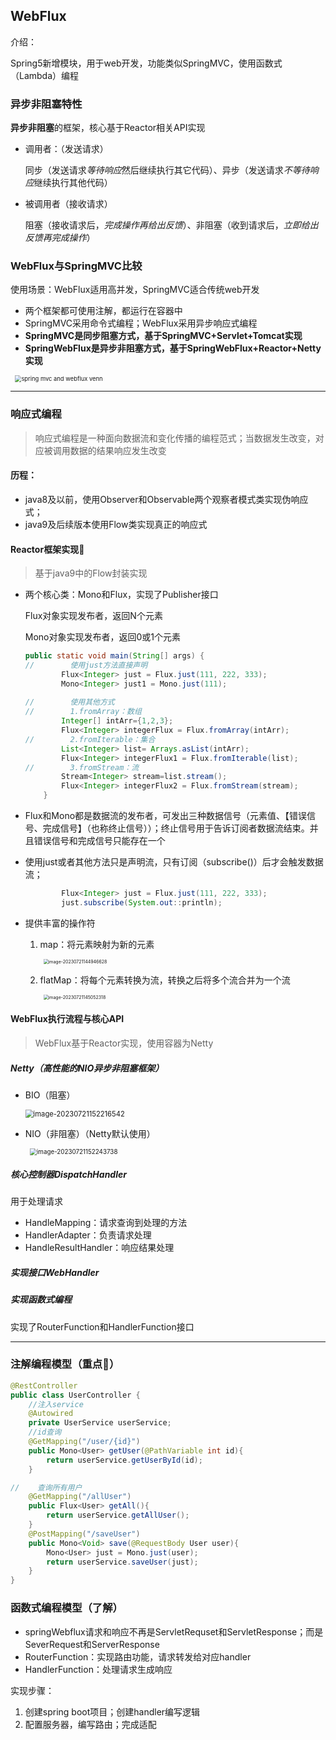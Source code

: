 ##  WebFlux

介绍：

​		Spring5新增模块，用于web开发，功能类似SpringMVC，使用函数式（Lambda）编程

###  异步非阻塞特性

**异步非阻塞**的框架，核心基于Reactor相关API实现

- 调用者：（发送请求）

  同步（发送请求*等待响应*然后继续执行其它代码）、异步（发送请求*不等待响应*继续执行其他代码）

- 被调用者（接收请求）

  阻塞（接收请求后，*完成操作再给出反馈*）、非阻塞（收到请求后，*立即给出反馈再完成操作*）

###  WebFlux与SpringMVC比较

使用场景：WebFlux适用高并发，SpringMVC适合传统web开发

- 两个框架都可使用注解，都运行在容器中
- SpringMVC采用命令式编程；WebFlux采用异步响应式编程
- **SpringMVC是同步阻塞方式，基于SpringMVC+Servlet+Tomcat实现**
- **SpringWebFlux是异步非阻塞方式，基于SpringWebFlux+Reactor+Netty实现**

<img src="./Typora_img/7.spring新功能-WebFlux.assets/spring-mvc-and-webflux-venn.png" alt="spring mvc and webflux venn" style="zoom: 67%;margin-left:10px" />

---

###  响应式编程

> 响应式编程是一种面向数据流和变化传播的编程范式；当数据发生改变，对应被调用数据的结果响应发生改变

####  历程：

- java8及以前，使用Observer和Observable两个观察者模式类实现伪响应式；
- java9及后续版本使用Flow类实现真正的响应式

 ####  Reactor框架实现📌

> 基于java9中的Flow封装实现

- 两个核心类：Mono和Flux，实现了Publisher接口

  Flux对象实现发布者，返回N个元素

  Mono对象实现发布者，返回0或1个元素

  ```java
  public static void main(String[] args) {
  //        使用just方法直接声明
          Flux<Integer> just = Flux.just(111, 222, 333);
          Mono<Integer> just1 = Mono.just(111);
          
  //        使用其他方式
  //        1.fromArray：数组
          Integer[] intArr={1,2,3};
          Flux<Integer> integerFlux = Flux.fromArray(intArr);
  //        2.fromIterable：集合
          List<Integer> list= Arrays.asList(intArr);
          Flux<Integer> integerFlux1 = Flux.fromIterable(list);
  //        3.fromStream：流
          Stream<Integer> stream=list.stream();
          Flux<Integer> integerFlux2 = Flux.fromStream(stream);
      }
  ```

- Flux和Mono都是数据流的发布者，可发出三种数据信号（元素值、【错误信号、完成信号】（也称终止信号））；终止信号用于告诉订阅者数据流结束。并且错误信号和完成信号只能存在一个

- 使用just或者其他方法只是声明流，只有订阅（subscribe()）后才会触发数据流；

  ```java
          Flux<Integer> just = Flux.just(111, 222, 333);
          just.subscribe(System.out::println);
  ```

- 提供丰富的操作符

  1. map：将元素映射为新的元素
  
     <img src="./Typora_img/7.spring新功能-WebFlux.assets/image-20230721144946628.png" alt="image-20230721144946628" style="zoom: 50%;margin-left:10px" />
  
  2. flatMap：将每个元素转换为流，转换之后将多个流合并为一个流
  
     <img src="./Typora_img/7.spring新功能-WebFlux.assets/image-20230721145052318.png" alt="image-20230721145052318" style="zoom:50%;margin-left:10px" />

####  WebFlux执行流程与核心API

> WebFlux基于Reactor实现，使用容器为Netty

#####  Netty（高性能的NIO异步非阻塞框架）

- BIO（阻塞）

  <img src="./Typora_img/7.spring新功能-WebFlux.assets/image-20230721152216542.png" alt="image-20230721152216542" style="zoom:80%;" />

- NIO（非阻塞）（Netty默认使用）

  <img src="./Typora_img/7.spring新功能-WebFlux.assets/image-20230721152243738.png" alt="image-20230721152243738" style="zoom:70%;margin-left:10px" />

#####  核心控制器DispatchHandler

用于处理请求

- HandleMapping：请求查询到处理的方法
- HandlerAdapter：负责请求处理
- HandleResultHandler：响应结果处理

#####  实现接口WebHandler

#####  实现函数式编程

实现了RouterFunction和HandlerFunction接口

---

###  注解编程模型（重点📌）

```java
@RestController
public class UserController {
    //注入service
    @Autowired
    private UserService userService;
    //id查询
    @GetMapping("/user/{id}")
    public Mono<User> getUser(@PathVariable int id){
        return userService.getUserById(id);
    }

//    查询所有用户
    @GetMapping("/allUser")
    public Flux<User> getAll(){
        return userService.getAllUser();
    }
    @PostMapping("/saveUser")
    public Mono<Void> save(@RequestBody User user){
        Mono<User> just = Mono.just(user);
        return userService.saveUser(just);
    }
}
```





###  函数式编程模型（了解）

- springWebflux请求和响应不再是ServletRequset和ServletResponse；而是SeverRequest和ServerResponse
- RouterFunction：实现路由功能，请求转发给对应handler
- HandlerFunction：处理请求生成响应

实现步骤：

1. 创建spring boot项目；创建handler编写逻辑
2. 配置服务器，编写路由；完成适配

